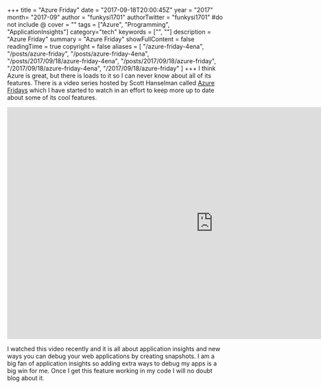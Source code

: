 +++
title = "Azure Friday"
date = "2017-09-18T20:00:45Z"
year = "2017"
month= "2017-09"
author = "funkysi1701"
authorTwitter = "funkysi1701" #do not include @
cover = ""
tags = ["Azure", "Programming", "ApplicationInsights"]
category="tech"
keywords = ["", ""]
description =  "Azure Friday"
summary = "Azure Friday"
showFullContent = false
readingTime = true
copyright = false
aliases = [
    "/azure-friday-4ena",
    "/posts/azure-friday",
    "/posts/azure-friday-4ena",
    "/posts/2017/09/18/azure-friday-4ena",
    "/posts/2017/09/18/azure-friday",
    "/2017/09/18/azure-friday-4ena",
    "/2017/09/18/azure-friday"
]
+++
I think Azure is great, but there is loads to it so I can never know about all of its features. There is a video series hosted by Scott Hanselman called [Azure Fridays](https://channel9.msdn.com/Shows/Azure-Friday) which I have started to watch in an effort to keep more up to date about some of its cool features.

<iframe src="https://docs.microsoft.com/en-us/shows/azure-friday/debug-net-apps-in-production-snapshot-debugger-in-application-insights/player" width="960" height="540" frameborder="0" allowfullscreen="allowfullscreen"></iframe>

I watched this video recently and it is all about application insights and new ways you can debug your web applications by creating snapshots. I am a big fan of application insights so adding extra ways to debug my apps is a big win for me. Once I get this feature working in my code I will no doubt blog about it.